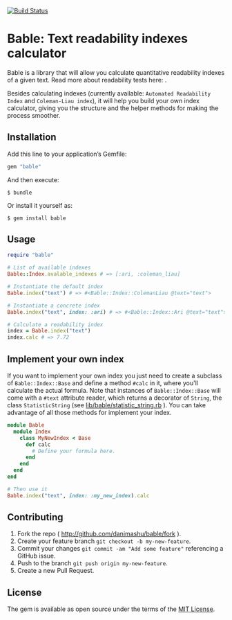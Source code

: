 [![Build Status](https://travis-ci.org/danimashu/bable.svg?branch=master)](https://travis-ci.org/danimashu/bable)

# Bable: Text readability indexes calculator

Bable is a library that will allow you calculate quantitative readability indexes of a given text. Read more about readability tests here: [](https://en.wikipedia.org/wiki/Readability_test).

Besides calculating indexes (currently available: `Automated Readability Index` and `Coleman-Liau index`), it will help you build your own index calculator, giving you the structure and the helper methods for making the process smoother.

## Installation

Add this line to your application’s Gemfile:

```ruby
gem "bable"
```

And then execute:

    $ bundle

Or install it yourself as:

    $ gem install bable

## Usage

```ruby
require "bable"

# List of available indexes
Bable::Index.avalable_indexes # => [:ari, :coleman_liau]

# Instantiate the default index
Bable.index("text") # => #<Bable::Index::ColemanLiau @text="text">

# Instantiate a concrete index
Bable.index("text", index: :ari) # => #<Bable::Index::Ari @text="text">

# Calculate a readability index
index = Bable.index("text")
index.calc # => 7.72
```

## Implement your own index

If you want to implement your own index you just need to create a subclass of `Bable::Index::Base` and define a method `#calc` in it, where you'll calculate the actual formula. Note that instances of `Bable::Index::Base` will come with a `#text` attribute reader, which returns a decorator of `String`, the class `StatisticString` (see [lib/bable/statistic_string.rb](lib/bable/statistic_string.rb) ). You can take advantage of all those methods for implement your index.

```ruby
module Bable
  module Index
    class MyNewIndex < Base
      def calc
        # Define your formula here.
      end
    end
  end
end

# Then use it
Bable.index("text", index: :my_new_index).calc
```

## Contributing

1. Fork the repo ( http://github.com/danimashu/bable/fork ).
2. Create your feature branch `git checkout -b my-new-feature`.
3. Commit your changes `git commit -am "Add some feature"` referencing a GitHub issue.
4. Push to the branch `git push origin my-new-feature`.
5. Create a new Pull Request.

## License

The gem is available as open source under the terms of the [MIT License](http://opensource.org/licenses/MIT).
